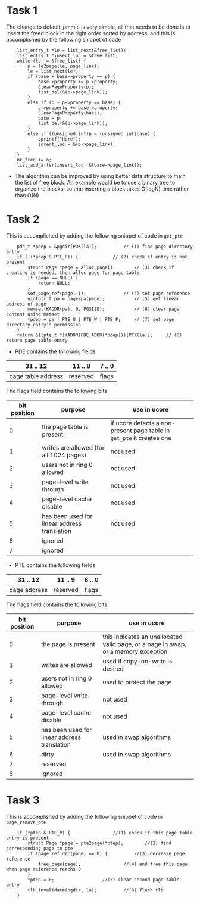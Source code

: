 # Task 1
The change to default_pmm.c is very simple, 
all that needs to be done is to insert the freed block in the right order sorted by address, 
and this is accomplished by the following snippet of code
```
    list_entry_t *le = list_next(&free_list);
	list_entry_t *insert_loc = &free_list;
    while (le != &free_list) {
        p = le2page(le, page_link);
        le = list_next(le);
        if (base + base->property == p) {
            base->property += p->property;
            ClearPageProperty(p);
            list_del(&(p->page_link));
        }
        else if (p + p->property == base) {
            p->property += base->property;
            ClearPageProperty(base);
            base = p;
            list_del(&(p->page_link));
        } 
		else if ((unsigned int)p < (unsigned int)base) {
			cprintf("Here");
			insert_loc = &(p->page_link);
		}
    }
    nr_free += n;	
	list_add_after(insert_loc, &(base->page_link));
```
* The algorithm can be improved by using better data structure to main the list of free block. An example would be to use a binary tree to organize the blocks, so that inserting a block takes O(logN) time rather than O(N)

# Task 2
This is accomplished by adding the following snippet of code in ```get_pte```
```
    pde_t *pdep = &pgdir[PDX(la)];			// (1) find page directory entry
    if (!(*pdep & PTE_P)) {				// (2) check if entry is not present
        struct Page *page = alloc_page();		// (3) check if creating is needed, then alloc page for page table
        if (page == NULL) {
            return NULL;
        }
        set_page_ref(page, 1);				// (4) set page reference
        uintptr_t pa = page2pa(page);			// (5) get linear address of page
        memset(KADDR(pa), 0, PGSIZE);			// (6) clear page content using memset
        *pdep = pa | PTE_U | PTE_W | PTE_P;		// (7) set page directory entry's permission
    }
    return &((pte_t *)KADDR(PDE_ADDR(*pdep)))[PTX(la)];		// (8) return page table entry
```
* PDE contains the following fields

| 31 .. 12 | 11 .. 8 | 7 .. 0 |
| --- | --- | --- |
| page table address | reserved | flags |

The flags field contains the following bits

bit position | purpose | use in ucore
--- | --- | ---
0 | the page table is present | if ucore detects a non-present page table in ```get_pte``` it creates one
1 | writes are allowed (for all 1024 pages) | not used
2 | users not in ring 0 allowed | not used
3 | page-level write through | not used
4 | page-level cache disable | not used
5 | has been used for linear address translation | not used
6 | ignored |
7 | ignored |

* PTE contains the following fields

31 .. 12 | 11 .. 9 | 8 .. 0
--- | --- | --- 
page address | reserved | flags
 
The flags field contains the following bits

bit position | purpose | use in ucore
--- | --- | ---
0 | the page is present | this indicates an unallocated valid page, or a page in swap, or a memory exception
1 | writes are allowed | used if copy-on-write is desired
2 | users not in ring 0 allowed | used to protect the page
3 | page-level write through | not used
4 | page-level cache disable | not used
5 | has been used for linear address translation | used in swap algorithms
6 | dirty | used in swap algorithms
7 | reserved | 
8 | ignored | 

# Task 3
This is accomplished by adding the following snippet of code in ```page_remove_pte```
```
    if (*ptep & PTE_P) {				//(1) check if this page table entry is present
        struct Page *page = pte2page(*ptep);		//(2) find corresponding page to pte
        if (page_ref_dec(page) == 0) {			//(3) decrease page reference
            free_page(page);				//(4) and free this page when page reference reachs 0
        }
        *ptep = 0;					//(5) clear second page table entry
        tlb_invalidate(pgdir, la);			//(6) flush tlb
    }
```
